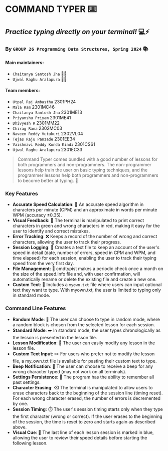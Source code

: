 # COMMAND TYPER ⌨️

## _Practice typing directly on your terminal!_ 💻⚡

### By `GROUP 26 Programming Data Structures, Spring 2024` 📚

#### Main maintainers: 
- `Chaitanya Santosh Jha` 👨‍💻
- `Ujwal Raghu Aralapura` 👨‍💻

#### Team members:

- `Utpal Raj Ambastha` 2301PH24
- `Mala Ram` 2301MC46 
- `Chaitanya Santosh Jha` 2301ME13 
- `Priyanshu Priyam` 2301ME41
- `Dhivyesh R` 2301MM22 
- `Chirag Rana` 2302MC03 
- `Naveen Reddy Vutukuri` 2302VL04 
- `Tejas Raju Panzade` 2301EE34 
- `Vaishnavi Reddy Konda Kindi` 2301CS61 
- `Ujwal Raghu Aralapura` 2301EC33 

> Command Typer comes bundled with a good number of lessons for both programmers and non-programmers. The non-programmer lessons help train the user on basic typing techniques, and the programmer lessons help both programmers and non-programmers to become better at typing. 🎯

### Key Features

- **Accurate Speed Calculation**: 🚀 An accurate speed algorithm in characters per minute (CPM) and an approximate in words per minute WPM (accuracy ±0.35).
- **Visual Feedback**: 🎨 The terminal is manipulated to print correct characters in green and wrong characters in red, making it easy for the user to identify and correct mistakes.
- **Error Tracking**: ❌ Keeps a record of the number of wrong and correct characters, allowing the user to track their progress.
- **Session Logging**: 📝 Creates a text file to keep an account of the user's speed in detail (date, number of errors, speed in CPM and WPM, and time elapsed) for each session, enabling the user to track their typing speed from the very first day.
- **File Management**: 📂 cmdtypist makes a periodic check once a month on the size of the speed.info file and, with user confirmation, will automatically rename or delete the existing file and create a new one.
- **Custom Text**: 📄 Includes a `myown.txt` file where users can input optional text they want to type. With myown.txt, the user is limited to typing only in standard mode.

### Command Line Features

- **Random Mode**: 🔀 The user can choose to type in random mode, where a random block is chosen from the selected lesson for each session.
- **Standard Mode**: ➡️ In standard mode, the user types chronologically as the lesson is presented in the lesson file.
- **Lesson Modification**: 📝 The user can easily modify any lesson in the lesson file.
- **Custom Text Input**: ✏️ For users who prefer not to modify the lesson file, a my_own.txt file is available for pasting their custom text to type.
- **Beep Notification**: 🔔 The user can choose to receive a beep for any wrong character typed (may not work on all terminals).
- **Settings Persistence**: 🔄 The program has the ability to remember all past settings.
- **Character Erasing**: ⌫ The terminal is manipulated to allow users to erase characters back to the beginning of the session line (timing reset). For each wrong character erased, the number of errors is decremented by one.
- **Session Timing**: ⏱️ The user's session timing starts only when they type the first character (wrong or correct). If the user erases to the beginning of the session, the time is reset to zero and starts again as described above.
- **Visual Cue**: 🔵 The last line of each lesson session is marked in blue, allowing the user to review their speed details before starting the following lesson.
